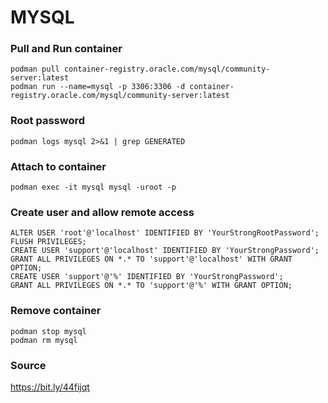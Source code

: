 # MYSQL

### Pull and Run container
```
podman pull container-registry.oracle.com/mysql/community-server:latest
podman run --name=mysql -p 3306:3306 -d container-registry.oracle.com/mysql/community-server:latest
```

### Root password
```
podman logs mysql 2>&1 | grep GENERATED
```

### Attach to container
```
podman exec -it mysql mysql -uroot -p
```

### Create user and allow remote access
```
ALTER USER 'root'@'localhost' IDENTIFIED BY 'YourStrongRootPassword';
FLUSH PRIVILEGES;
CREATE USER 'support'@'localhost' IDENTIFIED BY 'YourStrongPassword';
GRANT ALL PRIVILEGES ON *.* TO 'support'@'localhost' WITH GRANT OPTION;
CREATE USER 'support'@'%' IDENTIFIED BY 'YourStrongPassword';
GRANT ALL PRIVILEGES ON *.* TO 'support'@'%' WITH GRANT OPTION;
```

### Remove container
```
podman stop mysql
podman rm mysql
```

### Source
https://bit.ly/44fijqt
